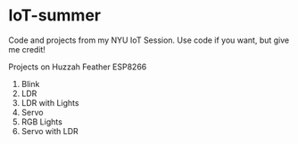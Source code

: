 # IoT-summer
 
Code and projects from my NYU IoT Session. Use code if you want, but give me credit!

Projects on Huzzah Feather ESP8266
1. Blink
2. LDR
3. LDR with Lights
4. Servo
5. RGB Lights
6. Servo with LDR
